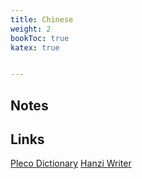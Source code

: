 ```yaml
---
title: Chinese
weight: 2
bookToc: true
katex: true


---
```


## Notes


## Links
[Pleco Dictionary](https://www.pleco.com/)
[Hanzi Writer](https://hanziwriter.org/demo.html)